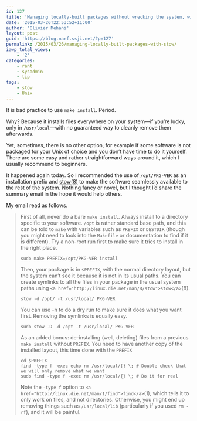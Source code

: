 ```yaml
---
id: 127
title: 'Managing locally-built packages without wrecking the system, with stow(8)'
date: '2015-03-26T22:53:52+11:00'
author: 'Olivier Mehani'
layout: post
guid: 'https://blog.narf.ssji.net/?p=127'
permalink: /2015/03/26/managing-locally-built-packages-with-stow/
iawp_total_views:
    - '2'
categories:
    - rant
    - sysadmin
    - tip
tags:
    - stow
    - Unix
---
```


It is bad practice to use `make install`. Period.

Why? Because it installs files everywhere on your system—if you’re lucky, only in `/usr/local`—with no guaranteed way to cleanly remove them afterwards.

Yet, sometimes, there is no other option, for example if some software is not packaged for your Unix of choice and you don’t have time to do it yourself. There are some easy and rather straightforward ways around it, which I usually recommend to beginners.

It happened again today. So I recommended the use of `/opt/PKG-VER` as an installation prefix and [stow(8)](https://www.gnu.org/software/stow/) to make the software seamlessly available to the rest of the system. Nothing fancy or novel, but I thought I’d share the summary email in the hope it would help others.

My email read as follows.

> First of all, never do a bare `make install`. Always install to a directory specific to your software. `/opt` is rather standard base path, and this can be told to `make` with variables such as `PREFIX` or `DESTDIR` (though you might need to look into the `Makefile` or documentation to find if it is different). Try a non-root run first to make sure it tries to install in the right place.
> 
> ```
> sudo make PREFIX=/opt/PKG-VER install
> ```
> 
> Then, your package is in `$PREFIX`, with the normal directory layout, but the system can’t see it because it is not in its usual paths. You can create symlinks to all the files in your package in the usual system paths using `<a href="http://linux.die.net/man/8/stow">stow</a>`(8).
> 
> ```
> stow -d /opt/ -t /usr/local/ PKG-VER
> ```
> 
> You can use -n to do a dry run to make sure it does what you want first. Removing the symlinks is equally easy.
> 
> ```
> sudo stow -D -d /opt -t /usr/local/ PKG-VER
> ```
> 
> As an added bonus: de-installing (well, deleting) files from a previous `make install` without `PREFIX`. You need to have another copy of the installed layout, this time done with the `PREFIX`
> 
> ```
> cd $PREFIX
> find -type f -exec echo rm /usr/local/{} \; # Double check that we will only remove what we want
> sudo find -type f -exec rm /usr/local/{} \; # Do it for real
> ```
> 
> Note the `-type f` option to `<a href="http://linux.die.net/man/1/find">find</a>`(1), which tells it to only work on files, and not directories. Otherwise, you might end up removing things such as `/usr/local/lib` (particularly if you used `rm -rf`), and it will be painful.
